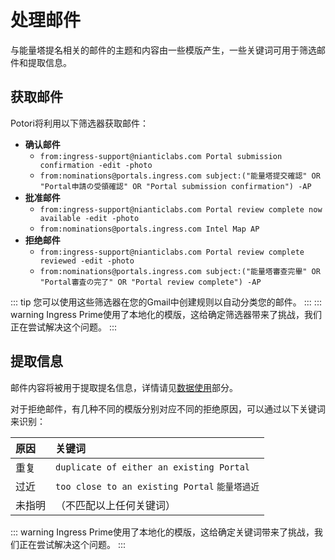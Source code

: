 # 处理邮件
与能量塔提名相关的邮件的主题和内容由一些模版产生，一些关键词可用于筛选邮件和提取信息。

## 获取邮件
Potori将利用以下筛选器获取邮件：

- **确认邮件**
  - `from:ingress-support@nianticlabs.com Portal submission confirmation -edit -photo`
  - `from:nominations@portals.ingress.com subject:("能量塔提交確認" OR "Portal申請の受領確認" OR "Portal submission confirmation") -AP`
- **批准邮件**
  - `from:ingress-support@nianticlabs.com Portal review complete now available -edit -photo`
  - `from:nominations@portals.ingress.com Intel Map AP`
- **拒绝邮件**
  - `from:ingress-support@nianticlabs.com Portal review complete reviewed -edit -photo`
  - `from:nominations@portals.ingress.com subject:("能量塔審查完畢" OR "Portal審査の完了" OR "Portal review complete") -AP`

::: tip
您可以使用这些筛选器在您的Gmail中创建规则以自动分类您的邮件。
:::
::: warning
Ingress Prime使用了本地化的模版，这给确定筛选器带来了挑战，我们正在尝试解决这个问题。
:::

## 提取信息
邮件内容将被用于提取提名信息，详情请见[数据使用](../privacy/#数据使用)部分。

对于拒绝邮件，有几种不同的模版分别对应不同的拒绝原因，可以通过以下关键词来识别：

| 原因 | 关键词
| :--- | :---
| 重复 | `duplicate of either an existing Portal`
| 过近 | `too close to an existing Portal` `能量塔過近`
| 未指明 | （不匹配以上任何关键词）

::: warning
Ingress Prime使用了本地化的模版，这给确定关键词带来了挑战，我们正在尝试解决这个问题。
:::